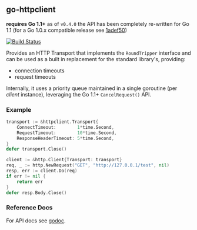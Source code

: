 ## go-httpclient

**requires Go 1.1+** as of `v0.4.0` the API has been completely re-written for Go 1.1 (for a Go
1.0.x compatible release see [1adef50](https://github.com/mreiferson/go-httpclient/tree/1adef50))

[![Build
Status](https://secure.travis-ci.org/mreiferson/go-httpclient.png?branch=master)](http://travis-ci.org/mreiferson/go-httpclient)

Provides an HTTP Transport that implements the `RoundTripper` interface and
can be used as a built in replacement for the standard library's, providing:

 * connection timeouts
 * request timeouts

Internally, it uses a priority queue maintained in a single goroutine
(per *client* instance), leveraging the Go 1.1+ `CancelRequest()` API.

### Example

```go
transport := &httpclient.Transport{
    ConnectTimeout:        1*time.Second,
    RequestTimeout:        10*time.Second,
    ResponseHeaderTimeout: 5*time.Second,
}
defer transport.Close()

client := &http.Client{Transport: transport}
req, _ := http.NewRequest("GET", "http://127.0.0.1/test", nil)
resp, err := client.Do(req)
if err != nil {
    return err
}
defer resp.Body.Close()
```

### Reference Docs

For API docs see [godoc](http://godoc.org/github.com/mreiferson/go-httpclient).
